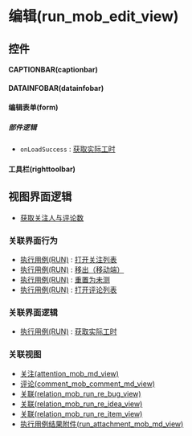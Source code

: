 # 编辑(run_mob_edit_view)  <!-- {docsify-ignore-all} -->



## 控件
#### CAPTIONBAR(captionbar)
#### DATAINFOBAR(datainfobar)
#### 编辑表单(form)

##### 部件逻辑
* `onLoadSuccess` : [获取实际工时](module/TestMgmt/run/uilogic/get_actual_workload)
#### 工具栏(righttoolbar)

## 视图界面逻辑
  * [获取关注人与评论数](module/TestMgmt/test_case/uilogic/fill_att_com_count)


### 关联界面行为
  * [执行用例(RUN)](module/TestMgmt/run) : [打开关注列表](module/TestMgmt/run#界面行为)
  * [执行用例(RUN)](module/TestMgmt/run) : [移出（移动端）](module/TestMgmt/run#界面行为)
  * [执行用例(RUN)](module/TestMgmt/run) : [重置为未测](module/TestMgmt/run#界面行为)
  * [执行用例(RUN)](module/TestMgmt/run) : [打开评论列表](module/TestMgmt/run#界面行为)

### 关联界面逻辑
  * [执行用例(RUN)](module/TestMgmt/run) : [获取实际工时](module/TestMgmt/run/uilogic/get_actual_workload)

### 关联视图
  * [关注(attention_mob_md_view)](app/view/attention_mob_md_view)
  * [评论(comment_mob_comment_md_view)](app/view/comment_mob_comment_md_view)
  * [关联(relation_mob_run_re_bug_view)](app/view/relation_mob_run_re_bug_view)
  * [关联(relation_mob_run_re_idea_view)](app/view/relation_mob_run_re_idea_view)
  * [关联(relation_mob_run_re_item_view)](app/view/relation_mob_run_re_item_view)
  * [执行用例结果附件(run_attachment_mob_md_view)](app/view/run_attachment_mob_md_view)

<script>
 const { createApp } = Vue
  createApp({
    data() {
      return {

      }
    }
  }).use(ElementPlus).mount('#app')
</script>